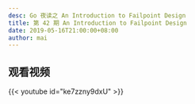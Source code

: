 ```yaml
---
desc: Go 夜读之 An Introduction to Failpoint Design
title: 第 42 期 An Introduction to Failpoint Design
date: 2019-05-16T21:00:00+08:00
author: mai
---
```


## 观看视频

{{< youtube id="ke7zzny9dxU" >}}
